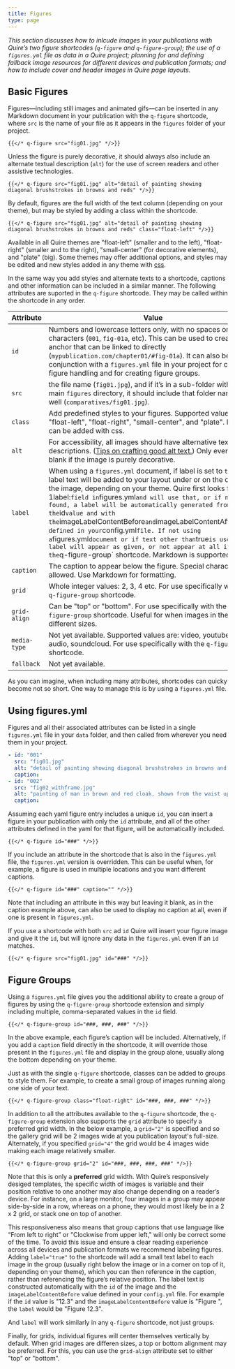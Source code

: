 ```yaml
---
title: Figures
type: page
---
```


*This section discusses how to inlcude images in your publications with Quire’s two figure shortcodes (`q-figure` and `q-figure-group`); the use of a `figures.yml` file as data in a Quire project; planning for and defining fallback image resources for different devices and publication formats; and how to include cover and header images in Quire page layouts.*

## Basic Figures

Figures—including still images and animated gifs—can be inserted in any Markdown document in your publication with the `q-figure` shortcode, where `src` is the name of your file as it appears in the `figures` folder of your project.

```
{{</* q-figure src="fig01.jpg" */>}}
```

Unless the figure is purely decorative, it should always also include an alternate textual description (`alt`) for the use of screen readers and other assistive technologies.

```
{{</* q-figure src="fig01.jpg" alt="detail of painting showing diagonal brushstrokes in browns and reds" */>}}
```

By default, figures are the full width of the text column (depending on your theme), but may be styled by adding a class within the shortcode.

```
{{</* q-figure src="fig01.jpg" alt="detail of painting showing diagonal brushstrokes in browns and reds" class="float-left" */>}}
```

Available in all Quire themes are "float-left" (smaller and to the left), "float-right" (smaller and to the right), "small-center" (for decorative elements), and "plate" (big). Some themes may offer additional options, and styles may be edited and new styles added in any theme with [css](#link).

In the same way you add styles and alternate texts to a shortcode, captions and other information can be included in a similar manner. The following attributes are suported in the `q-figure` shortcode. They may be called within the shortcode in any order.

| Attribute | Value |
| --- | --- |
|`id` | Numbers and lowercase letters only, with no spaces or special characters (`001`, `fig-01a`, etc). This can be used to create an anchor that can be linked to directly (`mypublication.com/chapter01/#fig-01a`). It can also be used in conjunction with a `figures.yml` file in your project for cetralized figure handling and for creating figure groups. |
| `src` | the file name (`fig01.jpg`), and if it’s in a sub-folder within the main `figures` directory, it should include that folder name as well (`comparatives/fig01.jpg`). |
| `class` |  Add predefined styles to your figures. Supported values are "float-left", "float-right", "small-center", and "plate". More can be added with css. |
| `alt` | For accessibility, all images should have alternative text descriptions. ([Tips on crafting good alt text.](#link)) Only ever leave blank if the image is purely decorative. |
| `label` | When using a `figures.yml` document, if label is set to `true`, label text will be added to your layout under or on the corner of the image, depending on your theme. Quire first looks for a 1label:` field in `figures.yml` and will use that, or if none is found, a label will be automatically generated from the `id` value and with the `imageLabelContentBefore` and `imageLabelContentAfter` values defined in your `config.yml` file. If not using a `figures.yml` document or if text other than `true` is used, the label will appear as given, or not appear at all if use in the `q-figure-group` shortcode. Markdown is supported. |
| `caption` | The caption to appear below the figure. Special characters are allowed. Use Markdown for formatting. |
| `grid` | Whole integer values: 2, 3, 4 etc. For use specifically with the `q-figure-group` shortcode.  |
| `grid-align` | Can be "top" or "bottom". For use specifically with the `q-figure-group` shortcode. Useful for when images in the grid are different sizes.  |
| `media-type` | Not yet available. Supported values are: video, youtube, vimeo, audio, soundcloud. For use specifically with the `q-figure-media` shortcode. |
| `fallback` | Not yet available.  |

As you can imagine, when including many attributes, shortcodes can quicky become not so short. One way to manage this is by using a `figures.yml` file.

## Using figures.yml

Figures and all their associated attributes can be listed in a single `figures.yml` file in your `data` folder, and then called from wherever you need them in your project.

```yaml
- id: "001"
  src: "fig01.jpg"
  alt: "detail of painting showing diagonal brushstrokes in browns and reds"
  caption:
- id: "002"
  src: "fig02_withframe.jpg"
  alt: "painting of man in brown and red cloak, shown from the waist up, in a gold frame on a dark red wall"
  caption:
```

Assuming each yaml figure entry includes a unique `id`, you can insert a figure in your publication with only the `id` attribute, and all of the other attributes defined in the yaml for that figure, will be automaticallly included.

```
{{</* q-figure id="###" */>}}
```

If you include an attribute in the shortcode that is also in the `figures.yml` file, the `figures.yml` version is overridden. This can be useful when, for example, a figure is used in multiple locations and you want different captions.

```
{{</* q-figure id="###" caption="" */>}}
```

Note that including an attribute in this way but leaving it blank, as in the caption example above, can also be used to display no caption at all, even if one is present in `figures.yml`.

If you use a shortcode with both `src` ad `id` Quire will insert your figure image and give it the `id`, but will ignore any data in the `figures.yml` even if an `id` matches.

```
{{</* q-figure src="fig01.jpg" id="###" */>}}
```

## Figure Groups

Using a `figures.yml` file gives you the additional ability to create a group of figures by using the `q-figure-group` shortcode extension and simply including multiple, comma-separated values in the `id` field.

```
{{</* q-figure-group id="###, ###, ###" */>}}
```

In the above example, each figure’s caption will be included. Alternatively, if you add a `caption` field directly in the shortcode, it will override those present in the `figures.yml` file and display in the group alone, usually along the bottom depending on your theme.

Just as with the single `q-figure` shortcode, classes can be added to groups to style them. For example, to create a small group of images running along one side of your text.

```
{{</* q-figure-group class="float-right" id="###, ###, ###" */>}}
```

In addition to all the attributes available to the `q-figure` shortcode, the `q-figure-group` extension also supports the `grid` attribute to specify a preferred grid width. In the below example, a `grid="2"` is specified and so the gallery grid will be 2 images wide at you publication layout's full-size. Alternately, if you specified `grid="4"` the grid would be 4 images wide making each image relatively smaller.

```
{{</* q-figure-group grid="2" id="###, ###, ###, ###" */>}}
```

Note that this is only a **preferred** grid width. With Quire’s responsively desiged templates, the specific width of images is variable and their position relative to one another may also change depending on a reader’s device. For instance, on a large monitor, four images in a group may appear side-by-side in a row, whereas on a phone, they would most likely be in a 2 x 2 grid, or stack one on top of another.

This responsiveness also means that group captions that use language like “From left to right” or "Clockwise from upper left," will only be correct some of the time. To avoid this issue and ensure a clear reading experience across all devices and publication formats we recommend labeling figures. Adding `label="true"` to the shortcode will add a small text label to each image in the group (usually right below the image or in a corner on top of it, depending on your theme), which you can then reference in the caption, rather than referencing the figure’s relative position. The label text is constructed automatically with the `id` of the image and the `imageLabelContentBefore` value defined in your `config.yml` file. For example if the `id` value is "12.3" and the `imageLabelContentBefore` value is "Figure ", the `label` would be "Figure 12.3".

And `label` will work similarly in any `q-figure` shortcode, not just groups.

Finally, for grids, individual figures will center themselves vertically by default. When grid images are differen sizes, a top or bottom alignment may be preferred. For this, you can use the `grid-align` attribute set to either "top" or "bottom".
